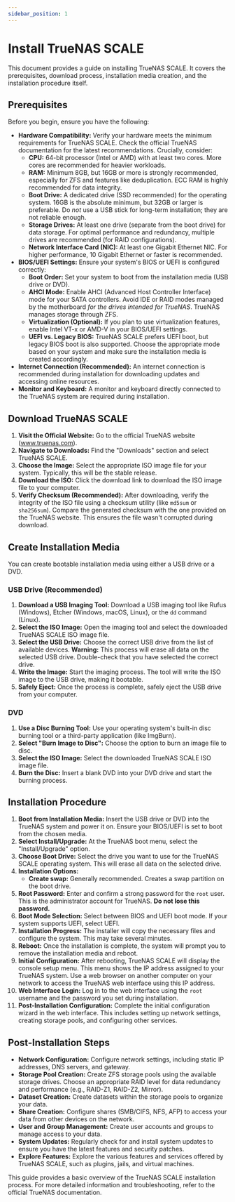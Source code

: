 ```yaml
---
sidebar_position: 1
---
```


# Install TrueNAS SCALE

This document provides a guide on installing TrueNAS SCALE.  It covers the prerequisites, download process, installation media creation, and the installation procedure itself.

## Prerequisites

Before you begin, ensure you have the following:

*   **Hardware Compatibility:** Verify your hardware meets the minimum requirements for TrueNAS SCALE. Check the official TrueNAS documentation for the latest recommendations.  Crucially, consider:
    *   **CPU:**  64-bit processor (Intel or AMD) with at least two cores. More cores are recommended for heavier workloads.
    *   **RAM:**  Minimum 8GB, but 16GB or more is strongly recommended, especially for ZFS and features like deduplication.  ECC RAM is highly recommended for data integrity.
    *   **Boot Drive:**  A dedicated drive (SSD recommended) for the operating system.  16GB is the absolute minimum, but 32GB or larger is preferable.  Do *not* use a USB stick for long-term installation; they are not reliable enough.
    *   **Storage Drives:**  At least one drive (separate from the boot drive) for data storage.  For optimal performance and redundancy, multiple drives are recommended (for RAID configurations).
    *   **Network Interface Card (NIC):**  At least one Gigabit Ethernet NIC.  For higher performance, 10 Gigabit Ethernet or faster is recommended.
*   **BIOS/UEFI Settings:**  Ensure your system's BIOS or UEFI is configured correctly:
    *   **Boot Order:** Set your system to boot from the installation media (USB drive or DVD).
    *   **AHCI Mode:**  Enable AHCI (Advanced Host Controller Interface) mode for your SATA controllers. Avoid IDE or RAID modes managed by the motherboard *for the drives intended for TrueNAS*. TrueNAS manages storage through ZFS.
    *   **Virtualization (Optional):** If you plan to use virtualization features, enable Intel VT-x or AMD-V in your BIOS/UEFI settings.
    * **UEFI vs. Legacy BIOS:** TrueNAS SCALE prefers UEFI boot, but legacy BIOS boot is also supported. Choose the appropriate mode based on your system and make sure the installation media is created accordingly.
*   **Internet Connection (Recommended):** An internet connection is recommended during installation for downloading updates and accessing online resources.
* **Monitor and Keyboard:** A monitor and keyboard directly connected to the TrueNAS system are required during installation.

## Download TrueNAS SCALE

1.  **Visit the Official Website:** Go to the official TrueNAS website (www.truenas.com).
2.  **Navigate to Downloads:** Find the "Downloads" section and select TrueNAS SCALE.
3.  **Choose the Image:** Select the appropriate ISO image file for your system. Typically, this will be the stable release.
4.  **Download the ISO:** Click the download link to download the ISO image file to your computer.
5.  **Verify Checksum (Recommended):**  After downloading, verify the integrity of the ISO file using a checksum utility (like `md5sum` or `sha256sum`). Compare the generated checksum with the one provided on the TrueNAS website. This ensures the file wasn't corrupted during download.

## Create Installation Media

You can create bootable installation media using either a USB drive or a DVD.

### USB Drive (Recommended)

1.  **Download a USB Imaging Tool:** Download a USB imaging tool like Rufus (Windows), Etcher (Windows, macOS, Linux), or the `dd` command (Linux).
2.  **Select the ISO Image:** Open the imaging tool and select the downloaded TrueNAS SCALE ISO image file.
3.  **Select the USB Drive:** Choose the correct USB drive from the list of available devices.  **Warning:** This process will erase all data on the selected USB drive.  Double-check that you have selected the correct drive.
4.  **Write the Image:** Start the imaging process. The tool will write the ISO image to the USB drive, making it bootable.
5.  **Safely Eject:** Once the process is complete, safely eject the USB drive from your computer.

### DVD

1.  **Use a Disc Burning Tool:** Use your operating system's built-in disc burning tool or a third-party application (like ImgBurn).
2.  **Select "Burn Image to Disc":** Choose the option to burn an image file to disc.
3.  **Select the ISO Image:** Select the downloaded TrueNAS SCALE ISO image file.
4.  **Burn the Disc:** Insert a blank DVD into your DVD drive and start the burning process.

## Installation Procedure

1.  **Boot from Installation Media:** Insert the USB drive or DVD into the TrueNAS system and power it on.  Ensure your BIOS/UEFI is set to boot from the chosen media.
2.  **Select Install/Upgrade:** At the TrueNAS boot menu, select the "Install/Upgrade" option.
3.  **Choose Boot Drive:** Select the drive you want to use for the TrueNAS SCALE operating system.  This will erase all data on the selected drive.
4.  **Installation Options:**
    *  **Create swap:**  Generally recommended.  Creates a swap partition on the boot drive.
5.  **Root Password:**  Enter and confirm a strong password for the `root` user.  This is the administrator account for TrueNAS.  **Do not lose this password.**
6. **Boot Mode Selection:** Select between BIOS and UEFI boot mode. If your system supports UEFI, select UEFI.
7.  **Installation Progress:** The installer will copy the necessary files and configure the system. This may take several minutes.
8.  **Reboot:** Once the installation is complete, the system will prompt you to remove the installation media and reboot.
9.  **Initial Configuration:** After rebooting, TrueNAS SCALE will display the console setup menu.  This menu shows the IP address assigned to your TrueNAS system. Use a web browser on another computer on your network to access the TrueNAS web interface using this IP address.
10. **Web Interface Login:** Log in to the web interface using the `root` username and the password you set during installation.
11. **Post-Installation Configuration:** Complete the initial configuration wizard in the web interface. This includes setting up network settings, creating storage pools, and configuring other services.

## Post-Installation Steps

*   **Network Configuration:** Configure network settings, including static IP addresses, DNS servers, and gateway.
*   **Storage Pool Creation:** Create ZFS storage pools using the available storage drives. Choose an appropriate RAID level for data redundancy and performance (e.g., RAID-Z1, RAID-Z2, Mirror).
*   **Dataset Creation:** Create datasets within the storage pools to organize your data.
*   **Share Creation:** Configure shares (SMB/CIFS, NFS, AFP) to access your data from other devices on the network.
*   **User and Group Management:** Create user accounts and groups to manage access to your data.
*   **System Updates:** Regularly check for and install system updates to ensure you have the latest features and security patches.
*   **Explore Features:** Explore the various features and services offered by TrueNAS SCALE, such as plugins, jails, and virtual machines.

This guide provides a basic overview of the TrueNAS SCALE installation process. For more detailed information and troubleshooting, refer to the official TrueNAS documentation.